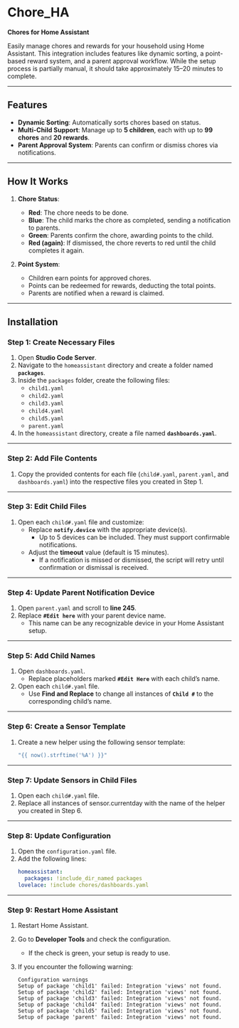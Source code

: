 # Chore_HA  
**Chores for Home Assistant**  

Easily manage chores and rewards for your household using Home Assistant. This integration includes features like dynamic sorting, a point-based reward system, and a parent approval workflow. While the setup process is partially manual, it should take approximately 15–20 minutes to complete.  

---

## Features  
- **Dynamic Sorting**: Automatically sorts chores based on status.  
- **Multi-Child Support**: Manage up to **5 children**, each with up to **99 chores** and **20 rewards**.  
- **Parent Approval System**: Parents can confirm or dismiss chores via notifications.  

---

## How It Works  
1. **Chore Status**:  
   - **Red**: The chore needs to be done.  
   - **Blue**: The child marks the chore as completed, sending a notification to parents.  
   - **Green**: Parents confirm the chore, awarding points to the child.  
   - **Red (again)**: If dismissed, the chore reverts to red until the child completes it again.  

2. **Point System**:  
   - Children earn points for approved chores.  
   - Points can be redeemed for rewards, deducting the total points.  
   - Parents are notified when a reward is claimed.  

---

## Installation  

### Step 1: Create Necessary Files  
1. Open **Studio Code Server**.  
2. Navigate to the `homeassistant` directory and create a folder named **`packages`**.  
3. Inside the `packages` folder, create the following files:  
   - `child1.yaml`  
   - `child2.yaml`  
   - `child3.yaml`  
   - `child4.yaml`  
   - `child5.yaml`  
   - `parent.yaml`  
4. In the `homeassistant` directory, create a file named **`dashboards.yaml`**.  

---

### Step 2: Add File Contents  
1. Copy the provided contents for each file (`child#.yaml`, `parent.yaml`, and `dashboards.yaml`) into the respective files you created in Step 1.  

---

### Step 3: Edit Child Files  
1. Open each `child#.yaml` file and customize:  
   - Replace **`notify.device`** with the appropriate device(s).  
     - Up to 5 devices can be included. They must support confirmable notifications.  
   - Adjust the **timeout** value (default is 15 minutes).  
     - If a notification is missed or dismissed, the script will retry until confirmation or dismissal is received.  

---

### Step 4: Update Parent Notification Device  
1. Open `parent.yaml` and scroll to **line 245**.  
2. Replace **`#Edit here`** with your parent device name.  
   - This name can be any recognizable device in your Home Assistant setup.  

---

### Step 5: Add Child Names  
1. Open `dashboards.yaml`.  
   - Replace placeholders marked **`#Edit Here`** with each child’s name.  
2. Open each `child#.yaml` file.  
   - Use **Find and Replace** to change all instances of **`Child #`** to the corresponding child’s name.  

---

### Step 6: Create a Sensor Template  
1. Create a new helper using the following sensor template:  
   ```yaml
   "{{ now().strftime('%A') }}"

---

### Step 7: Update Sensors in Child Files
1. Open each `child#.yaml` file.
2. Replace all instances of sensor.currentday with the name of the helper you created in Step 6.

---

### Step 8: Update Configuration
1. Open the `configuration.yaml` file.
2. Add the following lines:
   ```yaml
   homeassistant:
     packages: !include_dir_named packages
   lovelace: !include chores/dashboards.yaml

---

### Step 9: Restart Home Assistant  
1. Restart Home Assistant.  
2. Go to **Developer Tools** and check the configuration.  
   - If the check is green, your setup is ready to use.  
3. If you encounter the following warning:  

   ```plaintext
   Configuration warnings  
   Setup of package 'child1' failed: Integration 'views' not found.  
   Setup of package 'child2' failed: Integration 'views' not found.  
   Setup of package 'child3' failed: Integration 'views' not found.  
   Setup of package 'child4' failed: Integration 'views' not found.  
   Setup of package 'child5' failed: Integration 'views' not found.  
   Setup of package 'parent' failed: Integration 'views' not found. 
